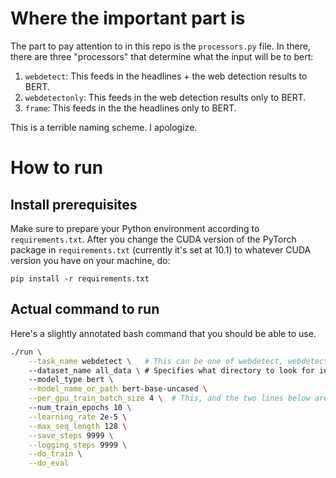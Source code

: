 # Where the important part is

The part to pay attention to in this repo is the `processors.py` file. In there, there
are three "processors" that determine what the input will be to bert:

 1. `webdetect`: This feeds in the headlines + the web detection results to BERT.
 2. `webdetectonly`: This feeds in the web detection results only to BERT.
 3. `frame`: This feeds in the the headlines only to BERT.

This is a terrible naming scheme. I apologize.

# How to run

## Install prerequisites
Make sure to prepare your Python environment according to `requirements.txt`. After you change
the CUDA version of the PyTorch package in `requirements.txt` (currently it's set at 10.1) to whatever CUDA
version you have on your machine, do:

	pip install -r requirements.txt


## Actual command to run
Here's a slightly annotated bash command that you should be able to use.

```bash
./run \
	--task_name webdetect \   # This can be one of webdetect, webdetectonly, or frame. (check above)
	--dataset_name all_data \ # Specifies what directory to look for in data_subsets/
	--model_type bert \
	--model_name_or_path bert-base-uncased \
	--per_gpu_train_batch_size 4 \  # This, and the two lines below are critical to getting good performance on this dataset.
	--num_train_epochs 10 \
	--learning_rate 2e-5 \
	--max_seq_length 128 \
	--save_steps 9999 \
	--logging_steps 9999 \
	--do_train \
	--do_eval
```

